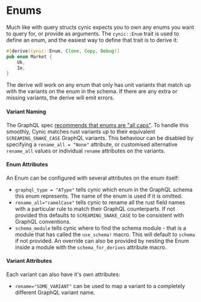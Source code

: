 # Enums

Much like with query structs cynic expects you to own any enums you want to
query for, or provide as arguments. The `cynic::Enum` trait is used to define
an enum, and the easiest way to define that trait is to derive it:

```rust
#[derive(cynic::Enum, Clone, Copy, Debug)]
pub enum Market {
    Uk,
    Ie,
}
```

The derive will work on any enum that only has unit variants that match up with
the variants on the enum in the schema. If there are any extra or missing
variants, the derive will emit errors.

#### Variant Naming

The GraphQL spec [recommends that enums are "all caps"][1]. To handle this
smoothly, Cynic matches rust variants up to their equivalent
`SCREAMING_SNAKE_CASE` GraphQL variants. This behaviour can be disabled by
specifying a `rename_all = "None"` attribute, or customised alternative
`rename_all` values or individual `rename` attributes on the variants.

#### Enum Attributes

An Enum can be configured with several attributes on the enum itself:

- `graphql_type = "AType"` tells cynic which enum in the GraphQL schema this
  enum represents. The name of the enum is used if it is omitted.
- `rename_all="camelCase"` tells cynic to rename all the rust field names with
  a particular rule to match their GraphQL counterparts. If not provided this
  defaults to `SCREAMING_SNAKE_CASE` to be consistent with GraphQL conventions.
- `schema_module` tells cynic where to find the schema module - that is a
  module that has called the `use_schema!` macro. This will default to
  `schema` if not provided. An override can also be provided by nesting the
  Enum inside a module with the `schema_for_derives` attribute macro.

<!-- TODO: list of the rename rules, possibly pulled from codegen docs -->

#### Variant Attributes

Each variant can also have it's own attributes:

- `rename="SOME_VARIANT"` can be used to map a variant to a completely
  different GraphQL variant name.

<!-- TODO: example of the above?  Better wording -->

[1]: https://spec.graphql.org/June2018/#sec-Enum-Value
